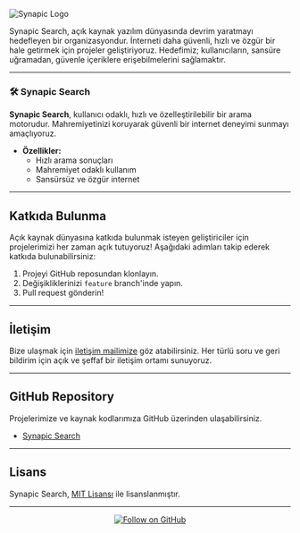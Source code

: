 ![Synapic Logo](https://raw.githubusercontent.com/devyigit/Kaimo/refs/heads/main/images/1738764999135.png)

Synapic Search, açık kaynak yazılım dünyasında devrim yaratmayı hedefleyen bir organizasyondur. İnterneti daha güvenli, hızlı ve özgür bir hale getirmek için projeler geliştiriyoruz. Hedefimiz; kullanıcıların, sansüre uğramadan, güvenle içeriklere erişebilmelerini sağlamaktır.

---


### 🛠️ Synapic Search

**Synapic Search**, kullanıcı odaklı, hızlı ve özelleştirilebilir bir arama motorudur. Mahremiyetinizi koruyarak güvenli bir internet deneyimi sunmayı amaçlıyoruz.

- **Özellikler:**
  - Hızlı arama sonuçları
  - Mahremiyet odaklı kullanım
  - Sansürsüz ve özgür internet

---

## Katkıda Bulunma

Açık kaynak dünyasına katkıda bulunmak isteyen geliştiriciler için projelerimizi her zaman açık tutuyoruz! Aşağıdaki adımları takip ederek katkıda bulunabilirsiniz:

1. Projeyi GitHub reposundan klonlayın.
2. Değişikliklerinizi `feature` branch'inde yapın.
3. Pull request gönderin!

---

## İletişim

Bize ulaşmak için [iletişim mailimize](mailto:yigitkabak@proton.me) göz atabilirsiniz. Her türlü soru ve geri bildirim için açık ve şeffaf bir iletişim ortamı sunuyoruz.

---

## GitHub Repository

Projelerimize ve kaynak kodlarımıza GitHub üzerinden ulaşabilirsiniz.

- [Synapic Search](https://github.com/Synapic)

---

## Lisans

Synapic Search, [MIT Lisansı](https://opensource.org/licenses/MIT) ile lisanslanmıştır.

---

<p align="center">
  <a href="https://github.com/Synapic"><img src="https://img.shields.io/github/followers/Synapic?style=social" alt="Follow on GitHub"></a>
</p>
